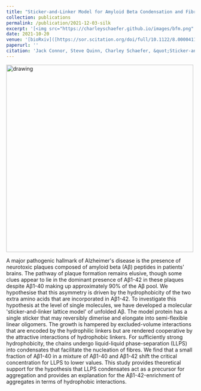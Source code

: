 ```yaml
---
title: "Sticker-and-Linker Model for Amyloid Beta Condensation and Fibrillation"
collection: publications
permalink: /publication/2021-12-03-silk
excerpt: '[<img src="https://charleyschaefer.github.io/images/bfm.png" alt="drawing" width="500"/>](https://doi.org/10.1101/2022.06.04.494837) <br/>  Amyloid-Beta Aggregation'
date: 2021-10-20
venue: '[bioRxiv]([https://sor.scitation.org/doi/full/10.1122/8.0000411](https://doi.org/10.1101/2022.06.04.494837 )'
paperurl: ''
citation: 'Jack Connor, Steve Quinn, Charley Schaefer, &quot;Sticker-and-Linker Model for Amyloid Beta Condensation and Fibrillation.&quot; <i>bioRxiv.</i>.  (2022)'
---
```



[<img src="https://charleyschaefer.github.io/images/bfm.png" alt="drawing" width="500"/>](https://arxiv.org/abs/2112.01965)

A major pathogenic hallmark of Alzheimer's disease is the presence of neurotoxic plaques composed of amyloid beta (Aβ) peptides in patients' brains. The pathway of plaque formation remains elusive, though some clues appear to lie in the dominant presence of Aβ1-42 in these plaques despite Aβ1-40 making up approximately 90% of the Aβ pool. We hypothesise that this asymmetry is driven by the hydrophobicity of the two extra amino acids that are incorporated in Aβ1-42. To investigate this hypothesis at the level of single molecules, we have developed a molecular 'sticker-and-linker lattice model' of unfolded Aβ. The model protein has a single sticker that may reversibly dimerise and elongate into semi-flexible linear oligomers. The growth is hampered by excluded-volume interactions that are encoded by the hydrophilic linkers but are rendered cooperative by the attractive interactions of hydrophobic linkers. For sufficiently strong hydrophobicity, the chains undergo liquid-liquid phase-separation (LLPS) into condensates that facilitate the nucleation of fibres. We find that a small fraction of Aβ1-40 in a mixture of Aβ1-40 and Aβ1-42 shift the critical concentration for LLPS to lower values. This study provides theoretical support for the hypothesis that LLPS condensates act as a precursor for aggregation and provides an explanation for the Aβ1-42-enrichment of aggregates in terms of hydrophobic interactions.






